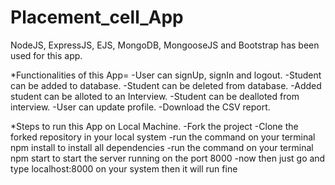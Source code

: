 # Placement_cell_App

NodeJS, ExpressJS, EJS, MongoDB, MongooseJS and Bootstrap has been used for this app.

*Functionalities of this App=
-User can signUp, signIn and logout.
-Student can be added to database.
-Student can be deleted from database.
-Added student can be alloted to an Interview.
-Student can be dealloted from interview.
-User can update profile.
-Download the CSV report.

*Steps to run this App on Local Machine.
-Fork the project
-Clone the forked repository in your local system
-run the command on your terminal npm install to install all dependencies
-run the command on your terminal npm start to start the server running on the port 8000
-now then just go and type localhost:8000 on your system then it will run fine
